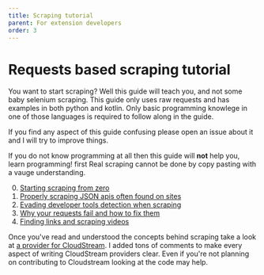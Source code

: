 ```yaml
---
title: Scraping tutorial
parent: For extension developers
order: 3
---
```


# Requests based scraping tutorial

You want to start scraping? Well this guide will teach you, and not some baby selenium scraping. This guide only uses raw requests and has examples in both python and kotlin. Only basic programming knowlege in one of those languages is required to follow along in the guide. 

If you find any aspect of this guide confusing please open an issue about it and I will try to improve things.

If you do not know programming at all then this guide will __not__ help you, learn programming! first Real scraping cannot be done by copy pasting with a vauge understanding.

0. [Starting scraping from zero](../starting.md)
1. [Properly scraping JSON apis often found on sites](../using_apis.md)
2. [Evading developer tools detection when scraping](../devtools_detectors.md)
3. [Why your requests fail and how to fix them](../disguising_your_scraper.md)
4. [Finding links and scraping videos](../finding_video_links.md)

Once you've read and understood the concepts behind scraping take a look at [a provider for CloudStream](https://github.com/recloudstream/cloudstream-extensions/blob/master/VidstreamBundle/src/main/kotlin/com/lagradost/VidEmbedProvider.kt#L4). I added tons of comments to make every aspect of writing CloudStream providers clear. Even if you're not planning on contributing to Cloudstream looking at the code may help. 